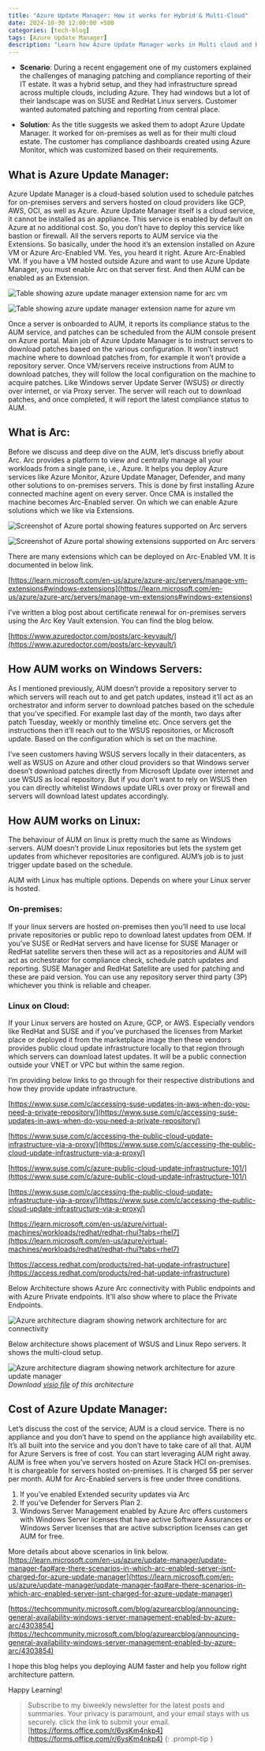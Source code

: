 ```yaml
---
title: "Azure Update Manager: How it works for Hybrid & Multi-Cloud"
date: 2024-10-30 12:00:00 +500
categories: [tech-blog]
tags: [Azure Update Manager]
description: "Learn how Azure Update Manager works in Multi cloud and Hybrid environments. How WSUS and Repository servers are used and how AUM relies on Arc for extensions"
---
```


* **Scenario**: During a recent engagement one of my customers explained the challenges of managing patching and compliance reporting of their IT estate. It was a hybrid setup, and they had infrastructure spread across multiple clouds, including Azure. They had windows but a lot of their landscape was on SUSE and RedHat Linux servers. Customer wanted automated patching and reporting from central place.

* **Solution**: As the title suggests we asked them to adopt Azure Update Manager. It worked for on-premises as well as for their multi cloud estate. The customer has compliance dashboards created using Azure Monitor, which was customized based on their requirements.

## What is Azure Update Manager:
Azure Update Manager is a cloud-based solution used to schedule patches for on-premises servers and servers hosted on cloud providers like GCP, AWS, OCI, as well as Azure. Azure Update Manager itself is a cloud service, it cannot be installed as an appliance. This service is enabled by default on Azure at no additional cost. So, you don’t have to deploy this service like bastion or firewall. All the servers reports to AUM service via the Extensions.
So basically, under the hood it’s an extension installed on Azure VM or Azure Arc-Enabled VM. Yes, you heard it right. Azure Arc-Enabled VM. If you have a VM hosted outside Azure and want to use Azure Update Manager, you must enable Arc on that server first. And then AUM can be enabled as an Extension. 

![Table showing azure update manager extension name for arc vm](https://raw.githubusercontent.com/qureshiaquib/qureshiaquib.github.io/main/assets/31102024/table-showing-extension-name-forarc.jpg)

![Table showing azure update manager extension name for azure vm](https://raw.githubusercontent.com/qureshiaquib/qureshiaquib.github.io/main/assets/31102024/table-showing-extension-name-forazurevm.jpg)

Once a server is onboarded to AUM, it reports its compliance status to the AUM service, and patches can be scheduled from the AUM console present on Azure portal. Main job of Azure Update Manager is to instruct servers to download patches based on the various configuration. It won’t instruct machine where to download patches from, for example it won’t provide a repository server. Once VM/servers receive instructions from AUM to download patches, they will follow the local configuration on the machine to acquire patches. Like Windows server Update Server (WSUS) or directly over internet, or via Proxy server. The server will reach out to download patches, and once completed, it will report the latest compliance status to AUM.

## What is Arc:
Before we discuss and deep dive on the AUM, let’s discuss briefly about Arc.
Arc provides a platform to view and centrally manage all your workloads from a single pane, i.e., Azure.
It helps you deploy Azure services like Azure Monitor, Azure Update Manager, Defender, and many other solutions to on-premises servers. This is done by first installing Azure connected machine agent on every server. Once CMA is installed the machine becomes Arc-Enabled server. On which we can enable Azure solutions which we like via Extensions.


![Screenshot of Azure portal showing features supported on Arc servers](https://raw.githubusercontent.com/qureshiaquib/qureshiaquib.github.io/main/assets/31102024/arc-capabilities.jpg)

![Screenshot of Azure portal showing extensions supported on Arc servers](https://raw.githubusercontent.com/qureshiaquib/qureshiaquib.github.io/main/assets/31102024/arcextensions.jpg)

There are many extensions which can be deployed on Arc-Enabled VM. It is documented in below link.

[https://learn.microsoft.com/en-us/azure/azure-arc/servers/manage-vm-extensions#windows-extensions](https://learn.microsoft.com/en-us/azure/azure-arc/servers/manage-vm-extensions#windows-extensions)

I’ve written a blog post about certificate renewal for on-premises servers using the Arc Key Vault extension. You can find the blog below.

[https://www.azuredoctor.com/posts/arc-keyvault/](https://www.azuredoctor.com/posts/arc-keyvault/)

## How AUM works on Windows Servers:
As I mentioned previously, AUM doesn’t provide a repository server to which servers will reach out to and get patch updates, instead it’ll act as an orchestrator and inform server to download patches based on the schedule that you’ve specified. For example last day of the month, two days after patch Tuesday, weekly or monthly timeline etc. Once servers get the instructions then it’ll reach out to the WSUS repositories, or Microsoft update. Based on the configuration which is set on the machine.

I’ve seen customers having WSUS servers locally in their datacenters, as well as WSUS on Azure and other cloud providers so that Windows server doesn’t download patches directly from Microsoft Update over internet and use WSUS as local repository. But if you don’t want to rely on WSUS then you can directly whitelist Windows update URLs over proxy or firewall and servers will download latest updates accordingly.

## How AUM works on Linux:
The behaviour of AUM on linux is pretty much the same as Windows servers. AUM doesn’t provide Linux repositories but lets the system get updates from whichever repositories are configured. AUM’s job is to just trigger update based on the schedule.

AUM with Linux has multiple options. Depends on where your Linux server is hosted.

### On-premises:
If your linux servers are hosted on-premises then you’ll need to use local private repositories or public repo to download latest updates from OEM. If you’ve SUSE or RedHat servers and have license for SUSE Manager or RedHat satellite servers then these will act as a repositories and AUM will act as orchestrator for compliance check, schedule patch updates and reporting. SUSE Manager and RedHat Satellite are used for patching and these are paid version. You can use any repository server third party (3P) whichever you think is reliable and cheaper.

### Linux on Cloud:
If your Linux servers are hosted on Azure, GCP, or AWS. Especially vendors like RedHat and SUSE and if you’ve purchased the licenses from Market place or deployed it from the marketplace image then these vendors provides public cloud update infrastructure locally to that region through which servers can download latest updates. It will be a public connection outside your VNET or VPC but within the same region.

I’m providing below links to go through for their respective distributions and how they provide update infrastructure.

[https://www.suse.com/c/accessing-suse-updates-in-aws-when-do-you-need-a-private-repository/](https://www.suse.com/c/accessing-suse-updates-in-aws-when-do-you-need-a-private-repository/)

[https://www.suse.com/c/accessing-the-public-cloud-update-infrastructure-via-a-proxy/](https://www.suse.com/c/accessing-the-public-cloud-update-infrastructure-via-a-proxy/)

[https://www.suse.com/c/azure-public-cloud-update-infrastructure-101/](https://www.suse.com/c/azure-public-cloud-update-infrastructure-101/)

[https://www.suse.com/c/accessing-the-public-cloud-update-infrastructure-via-a-proxy/](https://www.suse.com/c/accessing-the-public-cloud-update-infrastructure-via-a-proxy/)

[https://learn.microsoft.com/en-us/azure/virtual-machines/workloads/redhat/redhat-rhui?tabs=rhel7](https://learn.microsoft.com/en-us/azure/virtual-machines/workloads/redhat/redhat-rhui?tabs=rhel7)

[https://access.redhat.com/products/red-hat-update-infrastructure](https://access.redhat.com/products/red-hat-update-infrastructure)

Below Architecture shows Azure Arc connectivity with Public endpoints and with Azure Private endpoints.
It'll also show where to place the Private Endpoints.

![Azure architecture diagram showing network architecture for arc connectivity](https://raw.githubusercontent.com/qureshiaquib/qureshiaquib.github.io/main/assets/31102024/arc-network-architecture.jpg)

Below architecture shows placement of WSUS and Linux Repo servers. It shows the multi-cloud setup.

![Azure architecture diagram showing network architecture for azure update manager](https://raw.githubusercontent.com/qureshiaquib/qureshiaquib.github.io/main/assets/31102024/azure-update-manager-architecture.jpg)
_Download [visio file](https://github.com/qureshiaquib/qureshiaquib.github.io/raw/main/assets/31102024/aum-architecture.vsdx) of this architecture_


## Cost of Azure Update Manager:
Let’s discuss the cost of the service; AUM is a cloud service. There is no appliance and you don’t have to spend on the appliance high availability etc. It’s all built into the service and you don’t have to take care of all that.
AUM for Azure Servers is free of cost. You can start leveraging AUM right away.
AUM is free when you’ve servers hosted on Azure Stack HCI on-premises.
It is chargeable for servers hosted on-premises. It is charged 5$ per server per month.
 AUM for Arc-Enabled servers is free under three conditions.
1.	If you’ve enabled Extended security updates via Arc
2.	If you’ve Defender for Servers Plan 2.
3.  Windows Server Management enabled by Azure Arc offers customers with Windows Server licenses that have active Software Assurances or Windows Server licenses that are active subscription licenses can get AUM for free.

More details about above scenarios in link below.
[https://learn.microsoft.com/en-us/azure/update-manager/update-manager-faq#are-there-scenarios-in-which-arc-enabled-server-isnt-charged-for-azure-update-manager](https://learn.microsoft.com/en-us/azure/update-manager/update-manager-faq#are-there-scenarios-in-which-arc-enabled-server-isnt-charged-for-azure-update-manager)

[https://techcommunity.microsoft.com/blog/azurearcblog/announcing-general-availability-windows-server-management-enabled-by-azure-arc/4303854](https://techcommunity.microsoft.com/blog/azurearcblog/announcing-general-availability-windows-server-management-enabled-by-azure-arc/4303854)

I hope this blog helps you deploying AUM faster and help you follow right architecture pattern.

Happy Learning!

>Subscribe to my biweekly newsletter for the latest posts and summaries. Your privacy is paramount, and your email stays with us securely.
click the link to submit your email.
[https://forms.office.com/r/6ysKm4nkp4](https://forms.office.com/r/6ysKm4nkp4)
{: .prompt-tip }